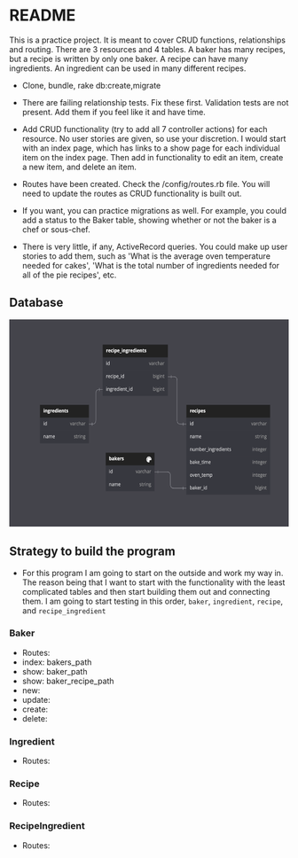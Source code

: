 # README

This is a practice project.  It is meant to cover CRUD functions, relationships and routing.  There are 3 resources and 4 tables.  A baker has many recipes, but a recipe is written by only one baker.  A recipe can have many ingredients.  An ingredient can be used in many different recipes.

* Clone, bundle, rake db:create,migrate

* There are failing relationship tests.  Fix these first.  Validation tests are not present.  Add them if you feel like it and have time.

* Add CRUD functionality (try to add all 7 controller actions) for each resource.  No user stories are given, so use your discretion.  I would start with an index page, which has links to a show page for each individual item on the index page.  Then add in functionality to edit an item, create a new item, and delete an item.

* Routes have been created.  Check the /config/routes.rb file.  You will need to update the routes as CRUD functionality is built out.

* If you want, you can practice migrations as well.  For example, you could add a status to the Baker table, showing whether or not the baker is a chef or sous-chef.  

* There is very little, if any, ActiveRecord queries.  You could make up user stories to add them, such as 'What is the average oven temperature needed for cakes', 'What is the total number of ingredients needed for all of the pie recipes', etc.

## Database

<div align="center"> 
  <img src="./app/assets/images/db_visual.png" alt="A visual of the database" width="574" height="374" />
</div>

## Strategy to build the program
- For this program I am going to start on the outside and work my way in. The reason being that I want to start with the functionality with the least complicated tables and then start building them out and connecting them. I am going to start testing in this order, `baker`, `ingredient`, `recipe`, and `recipe_ingredient`

### Baker
 - Routes: 
  - index: bakers_path
  - show: baker_path
  - show: baker_recipe_path
  - new:
  - update:
  - create:
  - delete:

### Ingredient
 - Routes: 

### Recipe
 - Routes: 

### RecipeIngredient
 - Routes: 





